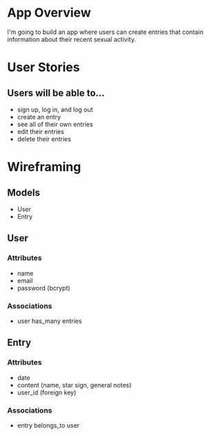 # App Overview 

I'm going to build an app where users can create entries that contain information about their recent sexual activity.

# User Stories 
## Users will be able to... 
- sign up, log in, and log out 
- create an entry 
- see all of their own entries 
- edit their entries 
- delete their entries 

# Wireframing 
## Models 
- User 
- Entry 

## User 
### Attributes 
- name 
- email 
- password (bcrypt)
### Associations 
- user has_many entries 

## Entry 
### Attributes 
- date 
- content (name, star sign, general notes)
- user_id (foreign key)
### Associations 
- entry belongs_to user 